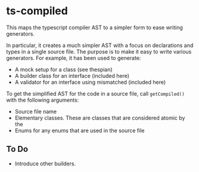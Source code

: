 # ts-compiled

This maps the typescript compiler AST to a simpler form to ease writing generators.

In particular, it creates a much simpler AST with a focus on declarations and types in a single source file.
The purpose is to make it easy to write various generators. For example, it has been used to generate:
 * A mock setup for a class (see thespian)
 * A builder class for an interface (included here)
 * A validator for an interface using mismatched (included here)

To get the simplified AST for the code in a source file, call `getCompiled()` with the following arguments:
 * Source file name
 * Elementary classes. These are classes that are considered atomic by the 
 * Enums for any enums that are used in the source file

## To Do
 * Introduce other builders.